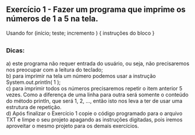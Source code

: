 ## Exercício 1 - Fazer um programa que imprime os números de 1 a 5 na tela.
Usando for (início; teste; incremento ) 
{ instruções do bloco }
##

### Dicas:
a) este programa não requer entrada do usuário, ou seja, não precisaremos nos preocupar com a leitura do teclado;
<br>
b) para imprimir na tela um número podemos usar a instrução System.out.println( 1 );
<br>
c) para imprimir todos os números precisaremos repetir o item anterior 5 vezes. Como a diferença de uma linha para
outra será somente o conteúdo do método println, que será 1, 2, ..., então isto nos leva a ter de usar uma estrutura
de repetição.
<br>
d) Após finalizar o Exercício 1 copie o código programado para o arquivo TXT e limpe o seu projeto apagando as
instruções digitadas, pois iremos aproveitar o mesmo projeto para os demais exercícios.
